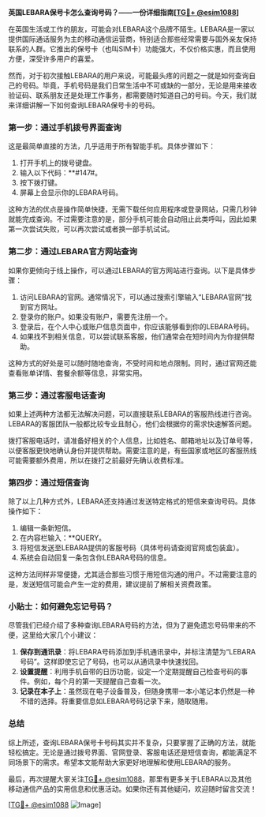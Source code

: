 **英国LEBARA保号卡怎么查询号码？——一份详细指南[[TG💪+ @esim1088](https://t.me/s/esim1088)]**

在英国生活或工作的朋友，可能会对LEBARA这个品牌不陌生。LEBARA是一家以提供国际通话服务为主的移动通信运营商，特别适合那些经常需要与国外亲友保持联系的人群。它推出的保号卡（也叫SIM卡）功能强大，不仅价格实惠，而且使用方便，深受许多用户的喜爱。

然而，对于初次接触LEBARA的用户来说，可能最头疼的问题之一就是如何查询自己的号码。毕竟，手机号码是我们日常生活中不可或缺的一部分，无论是用来接收验证码、联系朋友还是处理工作事务，都需要随时知道自己的号码。今天，我们就来详细讲解一下如何查询LEBARA保号卡的号码。

### **第一步：通过手机拨号界面查询**
这是最简单直接的方法，几乎适用于所有智能手机。具体步骤如下：

1. 打开手机上的拨号键盘。
2. 输入以下代码：**#147#。
3. 按下拨打键。
4. 屏幕上会显示你的LEBARA号码。

这种方法的优点是操作简单快捷，无需下载任何应用程序或登录网站，只需几秒钟就能完成查询。不过需要注意的是，部分手机可能会自动阻止此类呼叫，因此如果第一次尝试失败，可以再次尝试或者换一部手机试试。

### **第二步：通过LEBARA官方网站查询**
如果你更倾向于线上操作，可以通过LEBARA的官方网站进行查询。以下是具体步骤：

1. 访问LEBARA的官网。通常情况下，可以通过搜索引擎输入“LEBARA官网”找到官方网址。
2. 登录你的账户。如果没有账户，需要先注册一个。
3. 登录后，在个人中心或账户信息页面中，你应该能够看到你的LEBARA号码。
4. 如果找不到相关信息，可以尝试联系客服，他们通常会在短时间内为你提供帮助。

这种方式的好处是可以随时随地查询，不受时间和地点限制。同时，通过官网还能查看账单详情、套餐余额等信息，非常实用。

### **第三步：通过客服电话查询**
如果上述两种方法都无法解决问题，可以直接联系LEBARA的客服热线进行咨询。LEBARA的客服团队一般都比较专业且耐心，他们会根据你的需求快速解答问题。

拨打客服电话时，请准备好相关的个人信息，比如姓名、邮箱地址以及订单号等，以便客服更快地确认身份并提供帮助。需要注意的是，有些国家或地区的客服热线可能需要额外费用，所以在拨打之前最好先确认收费标准。

### **第四步：通过短信查询**
除了以上几种方式外，LEBARA还支持通过发送特定格式的短信来查询号码。具体操作如下：

1. 编辑一条新短信。
2. 在内容栏输入：**QUERY。
3. 将短信发送至LEBARA提供的客服号码（具体号码请查阅官网或包装盒）。
4. 系统会自动回复一条包含你LEBARA号码的信息。

这种方法同样非常便捷，尤其适合那些习惯于用短信沟通的用户。不过需要注意的是，发送短信可能会产生一定的费用，建议提前了解相关资费政策。

### **小贴士：如何避免忘记号码？**
尽管我们已经介绍了多种查询LEBARA号码的方法，但为了避免遗忘号码带来的不便，这里给大家几个小建议：

1. **保存到通讯录**：将LEBARA号码添加到手机通讯录中，并标注清楚为“LEBARA号码”。这样即使忘记了号码，也可以从通讯录中快速找回。
2. **设置提醒**：利用手机自带的日历功能，设定一个定期提醒自己检查号码的事件。例如，每个月的第一天提醒自己查看一次。
3. **记录在本子上**：虽然现在电子设备普及，但随身携带一本小笔记本仍然是一种不错的选择。将重要信息如LEBARA号码记录下来，随取随用。

### **总结**
综上所述，查询LEBARA保号卡号码其实并不复杂，只要掌握了正确的方法，就能轻松搞定。无论是通过拨号界面、官网登录、客服电话还是短信查询，都能满足不同场景下的需求。希望本文能帮助大家更好地理解和使用LEBARA的服务。

最后，再次提醒大家关注[TG💪+ @esim1088](https://t.me/s/esim1088)，那里有更多关于LEBARA以及其他移动通信产品的实用信息和优惠活动。如果你还有其他疑问，欢迎随时留言交流！

[[TG💪+ @esim1088](https://t.me/s/esim1088) ![Image](https://i.postimg.cc/4NQfJmqS/Snipaste-2025-05-13-00-14-12.png)]
